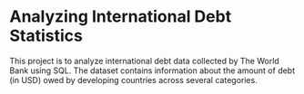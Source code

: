 # Analyzing International Debt Statistics

This project is to analyze international debt data collected by The World Bank using SQL. The dataset contains information about the amount of debt (in USD) owed by developing countries across several categories.
